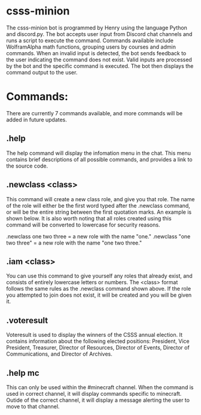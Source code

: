 # csss-minion

The csss-minion bot is programmed by Henry using the language Python and discord.py. The bot accepts user input from Discord chat channels and runs a script to execute the command. Commands available include WolframAlpha math functions, grouping users by courses and admin commands. When an invalid input is detected, the bot sends feedback to the user indicating the command does not exist. Valid inputs are processed by the bot and the specific command is executed. The bot then displays the command output to the user.


# Commands: #

There are currently 7 commands available, and more commands will be added in future updates.  

## .help ##
The help command will display the infomation menu in the chat. This menu contains brief descriptions of all possible commands, and provides a link to the source code. 

## .newclass \<class\> ##
This command will create a new class role, and give you that role. The name of the role will either be the first word typed after the .newclass command, or will be the entire string between the first quotation marks. An example is shown below. It is also worth noting that all roles created using this command will be converted to lowercase for security reasons. 

.newclass one two three = a new role with the name "one."
.newclass "one two three" = a new role with the name "one two three."

## .iam \<class\> ##
You can use this command to give yourself any roles that already exist, and consists of entirely lowercase letters or numbers. The \<class\> format follows the same rules as the .newclass command shown above. If the role you attempted to join does not exist, it will be created and you will be given it. 

## .voteresult ##
Voteresult is used to display the winners of the CSSS annual election. It contains information about the following elected positions: President, Vice President, Treasurer, Director of Resources, Director of Events, Director of Communications, and Director of Archives.

## .help mc ##
This can only be used within the #minecraft channel. When the command is used in correct channel, it will display commands specific to minecraft. Outide of the correct channel, it will display a message alerting the user to move to that channel. 

